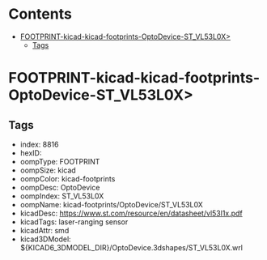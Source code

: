 



Contents
========

* [FOOTPRINT-kicad-kicad-footprints-OptoDevice-ST_VL53L0X>](#footprint-kicad-kicad-footprints-optodevice-st_vl53l0x)
	* [Tags](#tags)

# FOOTPRINT-kicad-kicad-footprints-OptoDevice-ST_VL53L0X>

## Tags

- index: 8816
- hexID: 
- oompType: FOOTPRINT
- oompSize: kicad
- oompColor: kicad-footprints
- oompDesc: OptoDevice
- oompIndex: ST_VL53L0X
- oompName: kicad-footprints/OptoDevice/ST_VL53L0X
- kicadDesc: https://www.st.com/resource/en/datasheet/vl53l1x.pdf
- kicadTags: laser-ranging sensor
- kicadAttr: smd
- kicad3DModel: ${KICAD6_3DMODEL_DIR}/OptoDevice.3dshapes/ST_VL53L0X.wrl
